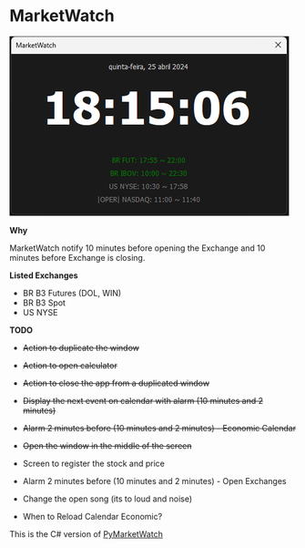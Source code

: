 # MarketWatch

<img src="./_extras/screen.png">


__Why__


MarketWatch notify 10 minutes before opening the Exchange and 10 minutes before Exchange is closing.



__Listed Exchanges__

- BR B3 Futures (DOL, WIN)
- BR B3 Spot
- US NYSE



__TODO__

- ~~Action to duplicate the window~~
- ~~Action to open calculator~~
- ~~Action to close the app from a duplicated window~~
- ~~Display the next event on calendar with alarm (10 minutes and 2 minutes)~~
- ~~Alarm 2 minutes before (10 minutes and 2 minutes) - Economic Calendar~~
- ~~Open the window in the middle of the screen~~

- Screen to register the stock and price
- Alarm 2 minutes before (10 minutes and 2 minutes) - Open Exchanges
- Change the open song (its to loud and noise)
- When to Reload Calendar Economic?


This is the C# version of [PyMarketWatch](https://github.com/mangar/PyMarketWatch)

